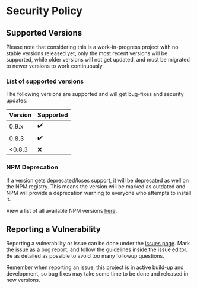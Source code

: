 # Security Policy

## Supported Versions

Please note that considering this is a work-in-progress project with no stable versions released yet,
only the most recent versions will be supported, while older versions will not get updated,
and must be migrated to newer versions to work continuously.

### List of supported versions

The following versions are supported and will get bug-fixes and security updates:

| Version | Supported          |
| ------- | ------------------ |
| 0.9.x   | :heavy_check_mark: |
| 0.8.3   | :heavy_check_mark: |
| <0.8.3  | :x:                |

### NPM Deprecation

If a version gets deprecated/loses support, it will be deprecated as well on the NPM registry.
This means the version will be marked as outdated and NPM will provide a deprecation warning to everyone who attempts to
install it.

View a list of all available NPM versions [here](https://www.npmjs.com/package/@kipper/core/).

## Reporting a Vulnerability

Reporting a vulnerability or issue can be done under
the [issues page](https://github.com/Luna-Klatzer/Kipper/issues/new/choose).
Mark the issue as a bug report, and follow the guidelines inside the issue editor. Be as detailed as possible to avoid
too many followup questions.

Remember when reporting an issue, this project is in active build-up and development, so bug fixes
may take some time to be done and released in new versions.
